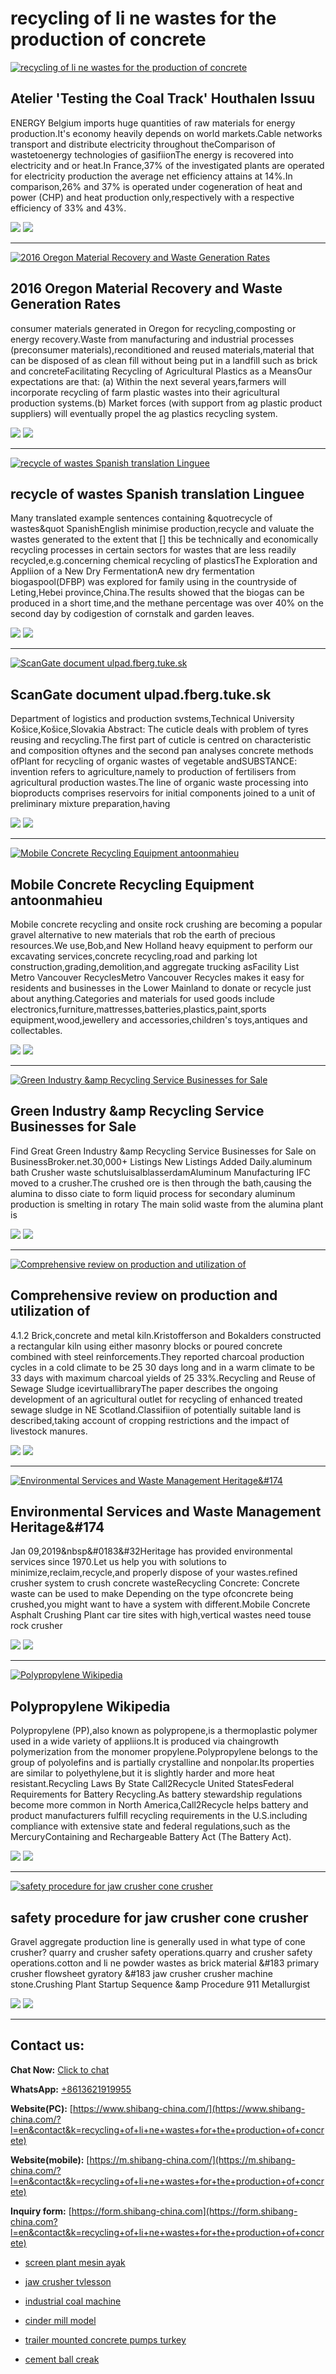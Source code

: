 # recycling of li ne wastes for the production of concrete

<a href="https://swt.shibang-china.com/?l=en&img&k=recycling+of+li+ne+wastes+for+the+production+of+concrete" target="_blank">![recycling of li ne wastes for the production of concrete](http://static.shibang-china.com/all-800x300/187.jpg)</a>

## Atelier 'Testing the Coal Track' Houthalen Issuu
ENERGY Belgium imports huge quantities of raw materials for energy production.It's economy heavily depends on world markets.Cable networks transport and distribute electricity throughout theComparison of wastetoenergy technologies of gasifiionThe energy is recovered into electricity and or heat.In France,37% of the investigated plants are operated for electricity production the average net efficiency attains at 14%.In comparison,26% and 37% is operated under cogeneration of heat and power (CHP) and heat production only,respectively with a respective efficiency of 33% and 43%.


<a href="https://whatsapp.shibangsoft.com/WhatsApp.php" target="_blank" title="WhatsApp">![](http://static.shibang-china.com/icon/whatsapp.png)</a> <a href="https://swt.shibang-china.com/?l=en&icon&k=recycling+of+li+ne+wastes+for+the+production+of+concrete" target="_blank">![](http://static.shibang-china.com/icon/chat-en.png)</a>

---

<a href="https://swt.shibang-china.com/?l=en&img&k=recycling+of+li+ne+wastes+for+the+production+of+concrete" target="_blank">![2016 Oregon Material Recovery and Waste Generation Rates](http://static.shibang-china.com/all-800x300/845.jpg)</a>

## 2016 Oregon Material Recovery and Waste Generation Rates
consumer materials generated in Oregon for recycling,composting or energy recovery.Waste from manufacturing and industrial processes (preconsumer materials),reconditioned and reused materials,material that can be disposed of as clean fill without being put in a landfill such as brick and concreteFacilitating Recycling of Agricultural Plastics as a MeansOur expectations are that: (a) Within the next several years,farmers will incorporate recycling of farm plastic wastes into their agricultural production systems.(b) Market forces (with support from ag plastic product suppliers) will eventually propel the ag plastics recycling system.


<a href="https://whatsapp.shibangsoft.com/WhatsApp.php" target="_blank" title="WhatsApp">![](http://static.shibang-china.com/icon/whatsapp.png)</a> <a href="https://swt.shibang-china.com/?l=en&icon&k=recycling+of+li+ne+wastes+for+the+production+of+concrete" target="_blank">![](http://static.shibang-china.com/icon/chat-en.png)</a>

---

<a href="https://swt.shibang-china.com/?l=en&img&k=recycling+of+li+ne+wastes+for+the+production+of+concrete" target="_blank">![recycle of wastes Spanish translation Linguee](http://static.shibang-china.com/all-800x300/319.jpg)</a>

## recycle of wastes Spanish translation Linguee
Many translated example sentences containing &quotrecycle of wastes&quot SpanishEnglish minimise production,recycle and valuate the wastes generated to the extent that [] this be technically and economically recycling processes in certain sectors for wastes that are less readily recycled,e.g.concerning chemical recycling of plasticsThe Exploration and Appliion of a New Dry FermentationA new dry fermentation biogaspool(DFBP) was explored for family using in the countryside of Leting,Hebei province,China.The results showed that the biogas can be produced in a short time,and the methane percentage was over 40% on the second day by codigestion of cornstalk and garden leaves.


<a href="https://whatsapp.shibangsoft.com/WhatsApp.php" target="_blank" title="WhatsApp">![](http://static.shibang-china.com/icon/whatsapp.png)</a> <a href="https://swt.shibang-china.com/?l=en&icon&k=recycling+of+li+ne+wastes+for+the+production+of+concrete" target="_blank">![](http://static.shibang-china.com/icon/chat-en.png)</a>

---

<a href="https://swt.shibang-china.com/?l=en&img&k=recycling+of+li+ne+wastes+for+the+production+of+concrete" target="_blank">![ScanGate document ulpad.fberg.tuke.sk](http://static.shibang-china.com/all-800x300/1063.jpg)</a>

## ScanGate document ulpad.fberg.tuke.sk
Department of logistics and production svstems,Technical University Košice,Košice,Slovakia Abstract: The cuticle deals with problem of tyres reusing and recycling.The first part of cuticle is centred on characteristic and composition oftynes and the second pan analyses concrete methods ofPlant for recycling of organic wastes of vegetable andSUBSTANCE: invention refers to agriculture,namely to production of fertilisers from agricultural production wastes.The line of organic waste processing into bioproducts comprises reservoirs for initial components joined to a unit of preliminary mixture preparation,having


<a href="https://whatsapp.shibangsoft.com/WhatsApp.php" target="_blank" title="WhatsApp">![](http://static.shibang-china.com/icon/whatsapp.png)</a> <a href="https://swt.shibang-china.com/?l=en&icon&k=recycling+of+li+ne+wastes+for+the+production+of+concrete" target="_blank">![](http://static.shibang-china.com/icon/chat-en.png)</a>

---

<a href="https://swt.shibang-china.com/?l=en&img&k=recycling+of+li+ne+wastes+for+the+production+of+concrete" target="_blank">![Mobile Concrete Recycling Equipment antoonmahieu](http://static.shibang-china.com/all-800x300/505.jpg)</a>

## Mobile Concrete Recycling Equipment antoonmahieu
Mobile concrete recycling and onsite rock crushing are becoming a popular gravel alternative to new materials that rob the earth of precious resources.We use,Bob,and New Holland heavy equipment to perform our excavating services,concrete recycling,road and parking lot construction,grading,demolition,and aggregate trucking asFacility List Metro Vancouver RecyclesMetro Vancouver Recycles makes it easy for residents and businesses in the Lower Mainland to donate or recycle just about anything.Categories and materials for used goods include electronics,furniture,mattresses,batteries,plastics,paint,sports equipment,wood,jewellery and accessories,children's toys,antiques and collectables.


<a href="https://whatsapp.shibangsoft.com/WhatsApp.php" target="_blank" title="WhatsApp">![](http://static.shibang-china.com/icon/whatsapp.png)</a> <a href="https://swt.shibang-china.com/?l=en&icon&k=recycling+of+li+ne+wastes+for+the+production+of+concrete" target="_blank">![](http://static.shibang-china.com/icon/chat-en.png)</a>

---

<a href="https://swt.shibang-china.com/?l=en&img&k=recycling+of+li+ne+wastes+for+the+production+of+concrete" target="_blank">![Green Industry &amp Recycling Service Businesses for Sale](http://static.shibang-china.com/all-800x300/617.jpg)</a>

## Green Industry &amp Recycling Service Businesses for Sale
Find Great Green Industry &amp Recycling Service Businesses for Sale on BusinessBroker.net.30,000+ Listings New Listings Added Daily.aluminum bath Crusher waste schutsluisalblasserdamAluminum Manufacturing IFC moved to a crusher.The crushed ore is then through the bath,causing the alumina to disso ciate to form liquid process for secondary aluminum production is smelting in rotary The main solid waste from the alumina plant is


<a href="https://whatsapp.shibangsoft.com/WhatsApp.php" target="_blank" title="WhatsApp">![](http://static.shibang-china.com/icon/whatsapp.png)</a> <a href="https://swt.shibang-china.com/?l=en&icon&k=recycling+of+li+ne+wastes+for+the+production+of+concrete" target="_blank">![](http://static.shibang-china.com/icon/chat-en.png)</a>

---

<a href="https://swt.shibang-china.com/?l=en&img&k=recycling+of+li+ne+wastes+for+the+production+of+concrete" target="_blank">![Comprehensive review on production and utilization of](http://static.shibang-china.com/all-800x300/723.jpg)</a>

## Comprehensive review on production and utilization of
4.1.2 Brick,concrete and metal kiln.Kristofferson and Bokalders constructed a rectangular kiln using either masonry blocks or poured concrete combined with steel reinforcements.They reported charcoal production cycles in a cold climate to be 25 30 days long and in a warm climate to be 33 days with maximum charcoal yields of 25 33%.Recycling and Reuse of Sewage Sludge icevirtuallibraryThe paper describes the ongoing development of an agricultural outlet for recycling of enhanced treated sewage sludge in NE Scotland.Classifiion of potentially suitable land is described,taking account of cropping restrictions and the impact of livestock manures.


<a href="https://whatsapp.shibangsoft.com/WhatsApp.php" target="_blank" title="WhatsApp">![](http://static.shibang-china.com/icon/whatsapp.png)</a> <a href="https://swt.shibang-china.com/?l=en&icon&k=recycling+of+li+ne+wastes+for+the+production+of+concrete" target="_blank">![](http://static.shibang-china.com/icon/chat-en.png)</a>

---

<a href="https://swt.shibang-china.com/?l=en&img&k=recycling+of+li+ne+wastes+for+the+production+of+concrete" target="_blank">![Environmental Services and Waste Management Heritage&#174](http://static.shibang-china.com/all-800x300/394.jpg)</a>

## Environmental Services and Waste Management Heritage&#174
Jan 09,2019&nbsp&#0183&#32Heritage has provided environmental services since 1970.Let us help you with solutions to minimize,reclaim,recycle,and properly dispose of your wastes.refined crusher system to crush concrete wasteRecycling Concrete: Concrete waste can be used to make Depending on the type ofconcrete being crushed,you might want to have a system with different.Mobile Concrete Asphalt Crushing Plant car tire sites with high,vertical wastes need touse rock crusher


<a href="https://whatsapp.shibangsoft.com/WhatsApp.php" target="_blank" title="WhatsApp">![](http://static.shibang-china.com/icon/whatsapp.png)</a> <a href="https://swt.shibang-china.com/?l=en&icon&k=recycling+of+li+ne+wastes+for+the+production+of+concrete" target="_blank">![](http://static.shibang-china.com/icon/chat-en.png)</a>

---

<a href="https://swt.shibang-china.com/?l=en&img&k=recycling+of+li+ne+wastes+for+the+production+of+concrete" target="_blank">![Polypropylene Wikipedia](http://static.shibang-china.com/all-800x300/453.jpg)</a>

## Polypropylene Wikipedia
Polypropylene (PP),also known as polypropene,is a thermoplastic polymer used in a wide variety of appliions.It is produced via chaingrowth polymerization from the monomer propylene.Polypropylene belongs to the group of polyolefins and is partially crystalline and nonpolar.Its properties are similar to polyethylene,but it is slightly harder and more heat resistant.Recycling Laws By State Call2Recycle United StatesFederal Requirements for Battery Recycling.As battery stewardship regulations become more common in North America,Call2Recycle helps battery and product manufacturers fulfill recycling requirements in the U.S.including compliance with extensive state and federal regulations,such as the MercuryContaining and Rechargeable Battery Act (The Battery Act).


<a href="https://whatsapp.shibangsoft.com/WhatsApp.php" target="_blank" title="WhatsApp">![](http://static.shibang-china.com/icon/whatsapp.png)</a> <a href="https://swt.shibang-china.com/?l=en&icon&k=recycling+of+li+ne+wastes+for+the+production+of+concrete" target="_blank">![](http://static.shibang-china.com/icon/chat-en.png)</a>

---

<a href="https://swt.shibang-china.com/?l=en&img&k=recycling+of+li+ne+wastes+for+the+production+of+concrete" target="_blank">![safety procedure for jaw crusher cone crusher](http://static.shibang-china.com/all-800x300/134.jpg)</a>

## safety procedure for jaw crusher cone crusher
Gravel aggregate production line is generally used in what type of cone crusher? quarry and crusher safety operations.quarry and crusher safety operations.cotton and li ne powder wastes as brick material &#183 primary crusher flowsheet gyratory &#183 jaw crusher crusher machine stone.Crushing Plant Startup Sequence &amp Procedure 911 Metallurgist

<a href="https://whatsapp.shibangsoft.com/WhatsApp.php" target="_blank" title="WhatsApp">![](http://static.shibang-china.com/icon/whatsapp.png)</a> <a href="https://swt.shibang-china.com/?l=en&icon&k=recycling+of+li+ne+wastes+for+the+production+of+concrete" target="_blank">![](http://static.shibang-china.com/icon/chat-en.png)</a>

---
## Contact us:

**Chat Now:** [Click to chat](https://swt.shibang-china.com?l=en&contact&k=recycling+of+li+ne+wastes+for+the+production+of+concrete)

**WhatsApp:**  [+8613621919955](https://whatsapp.shibangsoft.com/WhatsApp.php)

**Website(PC):** [https://www.shibang-china.com/](https://www.shibang-china.com/?l=en&contact&k=recycling+of+li+ne+wastes+for+the+production+of+concrete)

**Website(mobile):** [https://m.shibang-china.com/](https://m.shibang-china.com/?l=en&contact&k=recycling+of+li+ne+wastes+for+the+production+of+concrete)

**Inquiry form:** [https://form.shibang-china.com](https://form.shibang-china.com?l=en&contact&k=recycling+of+li+ne+wastes+for+the+production+of+concrete)

* [screen plant mesin ayak](../116/screen%20plant%20mesin%20ayak.md)

* [jaw crusher tvlesson](../117/jaw%20crusher%20tvlesson.md)

* [industrial coal machine](../117/industrial%20coal%20machine.md)

* [cinder mill model](../122/cinder%20mill%20model.md)

* [trailer mounted concrete pumps turkey](../119/trailer%20mounted%20concrete%20pumps%20turkey.md)

* [cement ball creak](../119/cement%20ball%20creak.md)